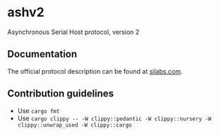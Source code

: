 # ashv2
Asynchronous Serial Host protocol, version 2

## Documentation
The official protocol description can be found at [silabs.com](https://www.silabs.com/documents/public/user-guides/ug101-uart-gateway-protocol-reference.pdf).

## Contribution guidelines
* Use `cargo fmt`
* Use `cargo clippy -- -W clippy::pedantic -W clippy::nursery -W clippy::unwrap_used -W clippy::cargo`